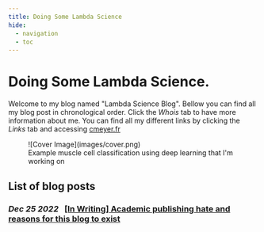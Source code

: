 ```yaml
---
title: Doing Some Lambda Science
hide:
  - navigation
  - toc
---
```


# Doing Some Lambda Science.

Welcome to my blog named "Lambda Science Blog". Bellow you can find all my blog post in chronological order. Click the _Whois_ tab to have more information about me. You can find all my different links by clicking the _Links_ tab and accessing [cmeyer.fr](https://cmeyer.fr)

<figure markdown>
![Cover Image](images/cover.png)
  <figcaption>Example muscle cell classification using deep learning that I'm working on</figcaption>
</figure>

## **List of blog posts**

### _Dec 25 2022_&ensp; [[In Writing] Academic publishing hate and reasons for this blog to exist](posts/20221225-Why.md)
